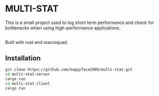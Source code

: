 <div align="center">

</div>

# MULTI-STAT

This is a small project used to log short term performance and check for bottlenecks when using high-performance applications.

##

Built with rust and macroquad.

## Installation
```bash
git clone https://github.com/happyface2000/multi-stat.git
cd multi-stat-server
cargo run
cd multi-stat-client
cargo run
